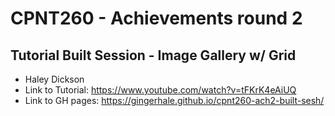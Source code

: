 # CPNT260 - Achievements round 2
## Tutorial Built Session - Image Gallery w/ Grid
- Haley Dickson
- Link to Tutorial: https://www.youtube.com/watch?v=tFKrK4eAiUQ
- Link to GH pages: https://gingerhale.github.io/cpnt260-ach2-built-sesh/
